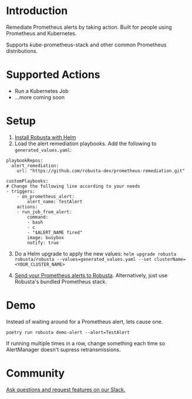 # Introduction
Remediate Prometheus alerts by taking action. Built for people using Prometheus and Kubernetes.

Supports kube-prometheus-stack and other common Prometheus distributions.

# Supported Actions

* Run a Kubernetes Job
* ...more coming soon

# Setup
1. [Install Robusta with Helm](https://docs.robusta.dev/master/installation.html)
2. Load the alert remediation playbooks. Add the following to `generated_values.yaml`: 
```
playbookRepos:
  alert_remediation:
    url: "https://github.com/robusta-dev/prometheus-remediation.git"

customPlaybooks:
# Change the following line according to your needs
- triggers:
    - on_prometheus_alert:
        alert_name: TestAlert
    actions:
    - run_job_from_alert:
        command:
        - bash
        - c
        - "$ALERT_NAME fired"
        image: busybox
        notify: true
```

3. Do a Helm upgrade to apply the new values: `helm upgrade robusta robusta/robusta --values=generated_values.yaml --set clusterName=<YOUR_CLUSTER_NAME>`

4. [Send your Prometheus alerts to Robusta](https://docs.robusta.dev/master/user-guide/alert-manager.html). Alternatively, just use Robusta's bundled Prometheus stack.

# Demo
Instead of waiting around for a Prometheus alert, lets cause one.

```
poetry run robusta demo-alert --alert=TestAlert
```

If running multiple times in a row, change something each time so AlertManager doesn't supress retransmissions.

# Community
[Ask questions and request features on our Slack.](https://home.robusta.dev/slack)
